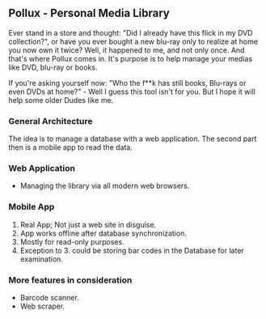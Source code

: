 ## Pollux - Personal Media Library

Ever stand in a store and thought: "Did I already have this flick in my DVD collection?", or have you ever bought a new
blu-ray only to realize at home you now own it twice? Well, it happened to me, and not only once. And that's where
Pollux comes in. It's purpose is to help manage your medias like DVD, blu-ray or books.

If you're asking yourself now: "Who the f**k has still books, Blu-rays or even DVDs at home?" - Well I guess this tool
isn't for you. But I hope it will help some older Dudes like me.

### General Architecture

The idea is to manage a database with a web application. The second part then is a mobile app to read the data.

### Web Application

* Managing the library via all modern web browsers.

### Mobile App 

1. Real App; Not just a web site in disguise.
2. App works offline after database synchronization.
3. Mostly for read-only purposes.
4. Exception to 3. could be storing bar codes in the Database for later examination.

### More features in consideration

* Barcode scanner.
* Web scraper.
